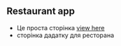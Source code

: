 ## Restaurant app

- Це проста сторінка [view here](yuriihryshchyshyn.github.io/project-1/)
- сторінка дадатку для ресторана
